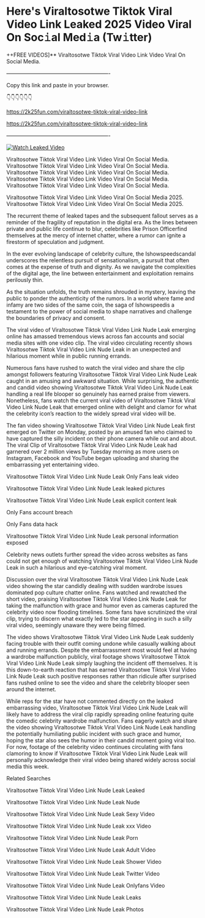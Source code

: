 # Here's Viraltosotwe Tiktok Viral Video Link Leaked 2025 Video Viral On Soc𝚒al Med𝚒a (Tw𝚒tter)

++FREE VIDEOS]** Viraltosotwe Tiktok Viral Video Link Video Viral On Social Media.

———————————————————-

Copy this link and paste in your browser.

👇👇👇👇👇👇

https://2k25fun.com/viraltosotwe-tiktok-viral-video-link

https://2k25fun.com/viraltosotwe-tiktok-viral-video-link

———————————————————-

[![Watch Leaked Video](https://miro.medium.com/v2/resize:fit:828/format:webp/1*cilzJN44JGOrTw9NJCrNHA.gif "Watch Leaked Video")](https://2k25fun.com/viraltosotwe-tiktok-viral-video-link)

Viraltosotwe Tiktok Viral Video Link Video Viral On Social Media. Viraltosotwe Tiktok Viral Video Link Video Viral On Social Media. Viraltosotwe Tiktok Viral Video Link Video Viral On Social Media. Viraltosotwe Tiktok Viral Video Link Video Viral On Social Media. Viraltosotwe Tiktok Viral Video Link Video Viral On Social Media.

Viraltosotwe Tiktok Viral Video Link Video Viral On Social Media 2025. Viraltosotwe Tiktok Viral Video Link Video Viral On Social Media 2025.

The recurrent theme of leaked tapes and the subsequent fallout serves as a reminder of the fragility of reputation in the digital era. As the lines between private and public life continue to blur, celebrities like Prison Officerfind themselves at the mercy of internet chatter, where a rumor can ignite a firestorm of speculation and judgment.

In the ever evolving landscape of celebrity culture, the Ishowspeedscandal underscores the relentless pursuit of sensationalism, a pursuit that often comes at the expense of truth and dignity. As we navigate the complexities of the digital age, the line between entertainment and exploitation remains perilously thin.

As the situation unfolds, the truth remains shrouded in mystery, leaving the public to ponder the authenticity of the rumors. In a world where fame and infamy are two sides of the same coin, the saga of Ishowspeedis a testament to the power of social media to shape narratives and challenge the boundaries of privacy and consent.

The viral video of Viraltosotwe Tiktok Viral Video Link Nude Leak emerging online has amassed tremendous views across fan accounts and social media sites with one video clip. The viral video circulating recently shows Viraltosotwe Tiktok Viral Video Link Nude Leak in an unexpected and hilarious moment while in public running errands.

Numerous fans have rushed to watch the viral video and share the clip amongst followers featuring Viraltosotwe Tiktok Viral Video Link Nude Leak caught in an amusing and awkward situation. While surprising, the authentic and candid video showing Viraltosotwe Tiktok Viral Video Link Nude Leak handling a real life blooper so genuinely has earned praise from viewers. Nonetheless, fans watch the current viral video of Viraltosotwe Tiktok Viral Video Link Nude Leak that emerged online with delight and clamor for what the celebrity icon’s reaction to the widely spread viral video will be.

The fan video showing Viraltosotwe Tiktok Viral Video Link Nude Leak first emerged on Twitter on Monday, posted by an amused fan who claimed to have captured the silly incident on their phone camera while out and about. The viral Clip of Viraltosotwe Tiktok Viral Video Link Nude Leak had garnered over 2 million views by Tuesday morning as more users on Instagram, Facebook and YouTube began uploading and sharing the embarrassing yet entertaining video.

Viraltosotwe Tiktok Viral Video Link Nude Leak Only Fans leak video

Viraltosotwe Tiktok Viral Video Link Nude Leak leaked pictures

Viraltosotwe Tiktok Viral Video Link Nude Leak explicit content leak

Only Fans account breach

Only Fans data hack

Viraltosotwe Tiktok Viral Video Link Nude Leak personal information exposed

Celebrity news outlets further spread the video across websites as fans could not get enough of watching Viraltosotwe Tiktok Viral Video Link Nude Leak in such a hilarious and eye-catching viral moment.

Discussion over the viral Viraltosotwe Tiktok Viral Video Link Nude Leak video showing the star candidly dealing with sudden wardrobe issues dominated pop culture chatter online. Fans watched and rewatched the short video, praising Viraltosotwe Tiktok Viral Video Link Nude Leak for taking the malfunction with grace and humor even as cameras captured the celebrity video now flooding timelines. Some fans have scrutinized the viral clip, trying to discern what exactly led to the star appearing in such a silly viral video, seemingly unaware they were being filmed.

The video shows Viraltosotwe Tiktok Viral Video Link Nude Leak suddenly facing trouble with their outfit coming undone while casually walking about and running errands. Despite the embarrassment most would feel at having a wardrobe malfunction publicly, viral footage shows Viraltosotwe Tiktok Viral Video Link Nude Leak simply laughing the incident off themselves. It is this down-to-earth reaction that has earned Viraltosotwe Tiktok Viral Video Link Nude Leak such positive responses rather than ridicule after surprised fans rushed online to see the video and share the celebrity blooper seen around the internet.

While reps for the star have not commented directly on the leaked embarrassing video, Viraltosotwe Tiktok Viral Video Link Nude Leak will likely have to address the viral clip rapidly spreading online featuring quite the comedic celebrity wardrobe malfunction. Fans eagerly watch and share the video showing Viraltosotwe Tiktok Viral Video Link Nude Leak handling the potentially humiliating public incident with such grace and humor, hoping the star also sees the humor in their candid moment going viral too. For now, footage of the celebrity video continues circulating with fans clamoring to know if Viraltosotwe Tiktok Viral Video Link Nude Leak will personally acknowledge their viral video being shared widely across social media this week.

Related Searches

Viraltosotwe Tiktok Viral Video Link Nude Leak Leaked

Viraltosotwe Tiktok Viral Video Link Nude Leak Nude

Viraltosotwe Tiktok Viral Video Link Nude Leak Sexy Video

Viraltosotwe Tiktok Viral Video Link Nude Leak xxx Video

Viraltosotwe Tiktok Viral Video Link Nude Leak Porn

Viraltosotwe Tiktok Viral Video Link Nude Leak Adult Video

Viraltosotwe Tiktok Viral Video Link Nude Leak Shower Video

Viraltosotwe Tiktok Viral Video Link Nude Leak Twitter Video

Viraltosotwe Tiktok Viral Video Link Nude Leak Onlyfans Video

Viraltosotwe Tiktok Viral Video Link Nude Leak Leaks

Viraltosotwe Tiktok Viral Video Link Nude Leak Photos